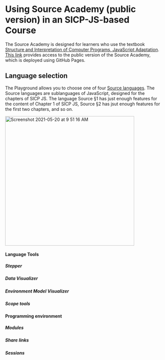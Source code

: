 # Using Source Academy (public version) in an SICP-JS-based Course

The Source Academy is designed for learners who use the textbook [Structure and Interpretation of Computer Programs, JavaScript Adaptation](https://source-academy.github.io/sicp/). [This link](https://source-academy.github.io/) provides access to the public version of the Source Academy, which is deployed using GitHub Pages.

## Language selection

The Playground allows you to choose one of four [Source languages](https://source-academy.github.io/source/). The Source languages are sublanguages of JavaScript, designed for the chapters of SICP JS. The  language Source §1 has just enough features for the content of Chapter 1 of SICP JS, Source §2 has jsut enough features for the first two chapters, and so on.

<img width="415" alt="Screenshot 2021-05-20 at 9 51 16 AM" src="https://user-images.githubusercontent.com/30220768/118906769-f9899e00-b950-11eb-9ba4-849898be9dbe.png">

#### Language Tools

##### Stepper

##### Data Visualizer

##### Environment Model Visualizer

##### Scope tools

#### Programming environment

##### Modules

##### Share links

##### Sessions




